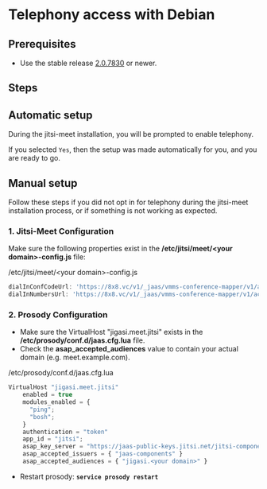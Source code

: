 # Telephony access with Debian

## Prerequisites

* Use the stable release [2.0.7830](https://download.jitsi.org/stable/jitsi-meet_2.0.7830-1_all.deb) or newer.

## Steps

## Automatic setup

During the jitsi-meet installation, you will be prompted to enable telephony.  

If you selected `Yes`, then the setup was made automatically for you, and you are ready to go.

## Manual setup

Follow these steps if you did not opt in for telephony during the jitsi-meet installation process, or if something is not working as expected.

### 1. Jitsi-Meet Configuration

Make sure the following properties exist in the **/etc/jitsi/meet/&lt;your domain&gt;-config.js** file:

/etc/jitsi/meet/&lt;your domain&gt;-config.js

```javascript
dialInConfCodeUrl: 'https://8x8.vc/v1/_jaas/vmms-conference-mapper/v1/access',
dialInNumbersUrl: 'https://8x8.vc/v1/_jaas/vmms-conference-mapper/v1/access/dids',

```

### 2. Prosody Configuration

* Make sure the VirtualHost "jigasi.meet.jitsi" exists in the **/etc/prosody/conf.d/jaas.cfg.lua** file.
* Check the **asap_accepted_audiences** value to contain your actual domain (e.g. meet.example.com).

/etc/prosody/conf.d/jaas.cfg.lua

```javascript
VirtualHost "jigasi.meet.jitsi"
    enabled = true
    modules_enabled = {
      "ping";
      "bosh";
    }
    authentication = "token"
    app_id = "jitsi";
    asap_key_server = "https://jaas-public-keys.jitsi.net/jitsi-components/prod-8x8"
    asap_accepted_issuers = { "jaas-components" }
    asap_accepted_audiences = { "jigasi.<your domain>" }

```

* Restart prosody: **`service prosody restart`**
